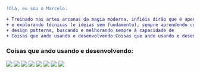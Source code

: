 ```diff
!Olá, eu sou o Marcelo.

+ Treinado nas artes arcanas da magia moderna, infiéis dirão que é apenas programação. Faço coisas criando
+ e explorando técnicas (e ideias sem fundamento), sempre aprendendo com meus erros, explorando
+ design patterns, buscando e melhorando sempre á capacidade de 
+ Coisas que ando usando e desenvolvendo:Coisas que ando usando e desenvolvendo:falar sobre código. Coisas que ando usando e desenvolvendo:

```

### Coisas que ando usando e desenvolvendo:

<img src="https://img.shields.io/badge/JavaScript-323330?style=for-the-badge&logo=javascript&logoColor=F7DF1E" > <img src="https://img.shields.io/badge/TypeScript-007ACC?style=for-the-badge&logo=typescript&logoColor=white" > <img src="https://img.shields.io/badge/Node.js-43853D?style=for-the-badge&logo=node.js&logoColor=white" > <img src="https://img.shields.io/badge/Docker-2496ED?style=for-the-badge&logo=docker&logoColor=white" > <img src="https://img.shields.io/badge/React_Native-20232A?style=for-the-badge&logo=react&logoColor=61DAFB" >  <img src="https://img.shields.io/badge/MySQL-00000F?style=for-the-badge&logo=mysql&logoColor=white" > <img src="https://img.shields.io/badge/MongoDB-4EA94B?style=for-the-badge&logo=mongodb&logoColor=white" > <img src="https://img.shields.io/badge/Linux-E34F26?style=for-the-badge&logo=linux&logoColor=black" > 
